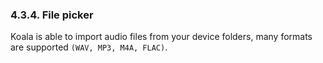 ---
---

### 4.3.4. File picker

Koala is able to import audio files from your device folders, many formats are supported `(WAV, MP3, M4A, FLAC)`.
